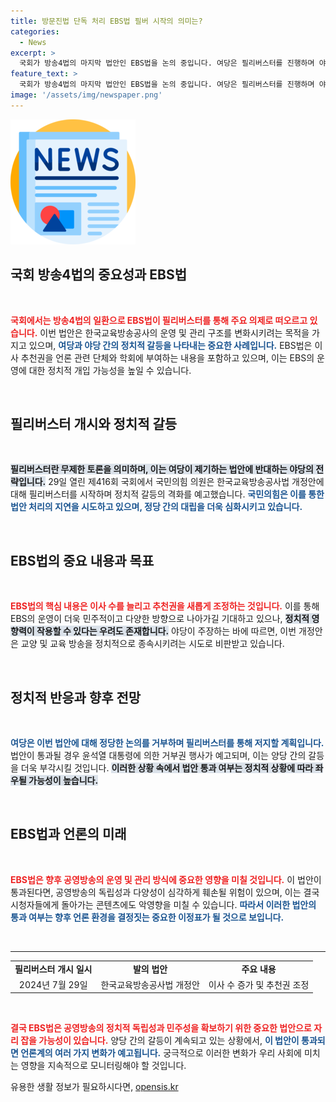 ```yaml
---
title: 방문진법 단독 처리 EBS법 필버 시작의 의미는?
categories:
  - News
excerpt: >
  국회가 방송4법의 마지막 법안인 EBS법을 논의 중입니다. 여당은 필리버스터를 진행하며 야당의 정치적 영향력 우려를 제기하고, 본회의 통과가 임박한 상황입니다. 궁금한 결과는 과연?
feature_text: >
  국회가 방송4법의 마지막 법안인 EBS법을 논의 중입니다. 여당은 필리버스터를 진행하며 야당의 정치적 영향력 우려를 제기하고, 본회의 통과가 임박한 상황입니다. 궁금한 결과는 과연?
image: '/assets/img/newspaper.png'
---
```


<p><img src="/assets/img/newspaper.png" alt="kimp 속보" /></p>

<h2 data-ke-size="size26">국회 방송4법의 중요성과 EBS법</h2>

<p data-ke-size="size16">&nbsp;</p>

<p><b><span style="color: #ee2323;">국회에서는 방송4법의 일환으로 EBS법이 필리버스터를 통해 주요 의제로 떠오르고 있습니다.</span></b> 이번 법안은 한국교육방송공사의 운영 및 관리 구조를 변화시키려는 목적을 가지고 있으며, <b><span style="color: #1a5490;">여당과 야당 간의 정치적 갈등을 나타내는 중요한 사례입니다.</span></b> EBS법은 이사 추천권을 언론 관련 단체와 학회에 부여하는 내용을 포함하고 있으며, 이는 EBS의 운영에 대한 정치적 개입 가능성을 높일 수 있습니다.</p>

<p data-ke-size="size16">&nbsp;</p>

<h2 data-ke-size="size26">필리버스터 개시와 정치적 갈등</h2>

<p data-ke-size="size16">&nbsp;</p>

<p><b><span style="background-color: #21538527;">필리버스터란 무제한 토론을 의미하며, 이는 여당이 제기하는 법안에 반대하는 야당의 전략입니다.</span></b> 29일 열린 제416회 국회에서 국민의힘 의원은 한국교육방송공사법 개정안에 대해 필리버스터를 시작하며 정치적 갈등의 격화를 예고했습니다. <b><span style="color: #1a5490;">국민의힘은 이를 통한 법안 처리의 지연을 시도하고 있으며, 정당 간의 대립을 더욱 심화시키고 있습니다.</span></b></p>

<p data-ke-size="size16">&nbsp;</p>

<h2 data-ke-size="size26">EBS법의 중요 내용과 목표</h2>

<p data-ke-size="size16">&nbsp;</p>

<p><b><span style="color: #ee2323;">EBS법의 핵심 내용은 이사 수를 늘리고 추천권을 새롭게 조정하는 것입니다.</span></b> 이를 통해 EBS의 운영이 더욱 민주적이고 다양한 방향으로 나아가길 기대하고 있으나, <b><span style="background-color: #21538527;">정치적 영향력이 작용할 수 있다는 우려도 존재합니다.</span></b> 야당이 주장하는 바에 따르면, 이번 개정안은 교양 및 교육 방송을 정치적으로 종속시키려는 시도로 비판받고 있습니다.</p>

<p data-ke-size="size16">&nbsp;</p>

<h2 data-ke-size="size26">정치적 반응과 향후 전망</h2>

<p data-ke-size="size16">&nbsp;</p>

<p><b><span style="color: #1a5490;">여당은 이번 법안에 대해 정당한 논의를 거부하며 필리버스터를 통해 저지할 계획입니다.</span></b> 법안이 통과될 경우 윤석열 대통령에 의한 거부권 행사가 예고되며, 이는 양당 간의 갈등을 더욱 부각시킬 것입니다. <b><span style="background-color: #21538527;">이러한 상황 속에서 법안 통과 여부는 정치적 상황에 따라 좌우될 가능성이 높습니다.</span></b></p>

<p data-ke-size="size16">&nbsp;</p>

<h2 data-ke-size="size26">EBS법과 언론의 미래</h2>

<p data-ke-size="size16">&nbsp;</p>

<p><b><span style="color: #ee2323;">EBS법은 향후 공영방송의 운영 및 관리 방식에 중요한 영향을 미칠 것입니다.</span></b> 이 법안이 통과된다면, 공영방송의 독립성과 다양성이 심각하게 훼손될 위험이 있으며, 이는 결국 시청자들에게 돌아가는 콘텐츠에도 악영향을 미칠 수 있습니다. <b><span style="color: #1a5490;">따라서 이러한 법안의 통과 여부는 향후 언론 환경을 결정짓는 중요한 이정표가 될 것으로 보입니다.</span></b> </p>

<p data-ke-size="size16">&nbsp;</p>

<hr />

<table style="width: 100%; border-collapse: collapse;">
    <tr>
        <td style="text-align: center; height: 17px;"><b>필리버스터 개시 일시</b></td>
        <td style="text-align: center; height: 17px;"><b>발의 법안</b></td>
        <td style="text-align: center; height: 17px;"><b>주요 내용</b></td>
    </tr>
    <tr>
        <td style="text-align: center; height: 17px;">2024년 7월 29일</td>
        <td style="text-align: center; height: 17px;">한국교육방송공사법 개정안</td>
        <td style="text-align: center; height: 17px;">이사 수 증가 및 추천권 조정</td>
    </tr>
</table>

<p data-ke-size="size16">&nbsp;</p>

<p><b><span style="color: #ee2323;">결국 EBS법은 공영방송의 정치적 독립성과 민주성을 확보하기 위한 중요한 법안으로 자리 잡을 가능성이 있습니다.</span></b> 양당 간의 갈등이 계속되고 있는 상황에서, <b><span style="color: #1a5490;">이 법안이 통과되면 언론계의 여러 가지 변화가 예고됩니다.</span></b> 궁극적으로 이러한 변화가 우리 사회에 미치는 영향을 지속적으로 모니터링해야 할 것입니다.</p>
유용한 생활 정보가 필요하시다면, <a href="https://opensis.kr" rel="dofollow">opensis.kr</a>


